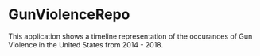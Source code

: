 # GunViolenceRepo

This application shows a timeline representation of the occurances of Gun Violence in the United States from 2014 - 2018.

